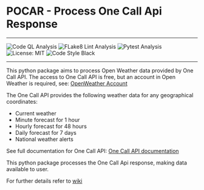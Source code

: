 # POCAR - Process One Call Api Response
---

![Code QL Analysis](https://github.com/tiagosarmento/pocar/actions/workflows/codeql-analysis.yml/badge.svg)
![FLake8 Lint Analysis](https://github.com/tiagosarmento/pocar/actions/workflows/flake8-analysis.yml/badge.svg)
![Pytest Analysis](https://github.com/tiagosarmento/pocar/actions/workflows/pytest-analysis.yml/badge.svg)
![License: MIT](https://img.shields.io/github/license/tiagosarmento/pocar)
![Code Style Black](https://img.shields.io/badge/code%20style-black-000000.svg)

---

This python package aims to process Open Weather data provided by One Call API.
The access to One Call API is free, but an account in Open Weather is required, see: [OpenWeather Account](https://openweathermap.org/full-price#current)

The One Call API provides the following weather data for any geographical coordinates:
* Current weather
* Minute forecast for 1 hour
* Hourly forecast for 48 hours
* Daily forecast for 7 days
* National weather alerts

See full documentation for One Call API: [One Call API documentation](https://openweathermap.org/api/one-call-api)

This python package processes the One Call Api response, making data available to user.

For further details refer to [wiki](https://github.com/tiagosarmento/pocar/wiki)
